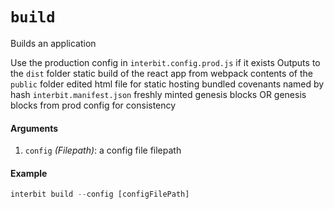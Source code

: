 
# `build`

Builds an application

Use the production config in `interbit.config.prod.js` if it exists
Outputs to the `dist` folder
static build of the react app from webpack
contents of the `public` folder
edited html file for static hosting
bundled covenants named by hash
`interbit.manifest.json`
freshly minted genesis blocks OR genesis blocks from prod config for consistency

#### Arguments

1. `config` *(Filepath)*: a config file filepath


#### Example

```js
interbit build --config [configFilePath]
```
